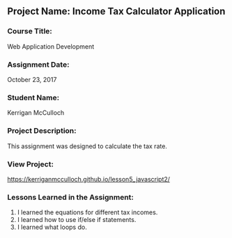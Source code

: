 ## Project Name:  Income Tax Calculator Application

### Course Title:
Web Application Development

### Assignment Date:  
October 23, 2017

### Student Name:  
Kerrigan McCulloch

### Project Description:
This assignment was designed to calculate the tax rate. 

### View Project:
https://kerriganmcculloch.github.io/lesson5_javascript2/

### Lessons Learned in the Assignment:
1. I learned the equations for different tax incomes. 
2. I learned how to use if/else if statements. 
3. I learned what loops do. 

